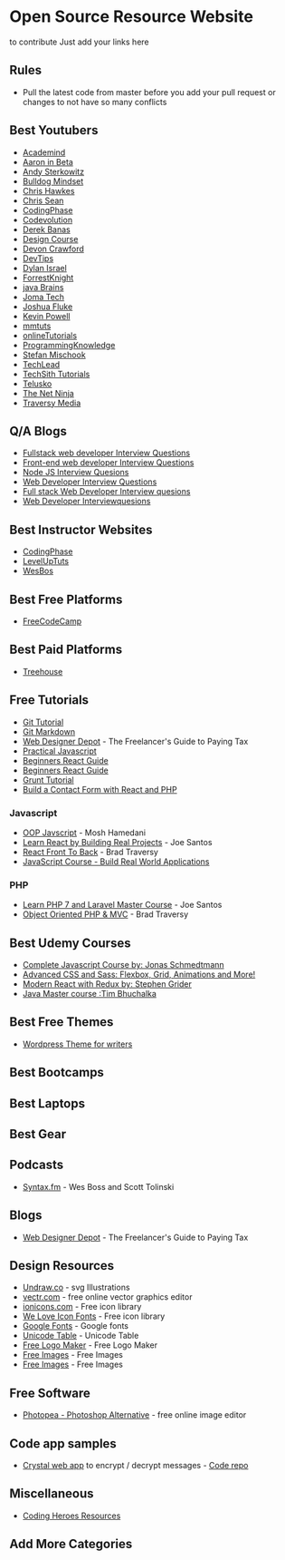 # Open Source Resource Website

to contribute Just add your links here

## Rules

- Pull the latest code from master before you add your pull request or changes to not have so many conflicts

## Best Youtubers
- [Academind](https://www.youtube.com/channel/UCSJbGtTlrDami-tDGPUV9-w)
- [Aaron in Beta](https://www.youtube.com/channel/UCXym52jGe7cb5deJRWM3paw)
- [Andy Sterkowitz](https://www.youtube.com/channel/UCZ9qFEC82qM6Pk-54Q4TVWA)
- [Bulldog Mindset](https://www.youtube.com/channel/UCFxdcuY-S6yjZGq_2cjilHg)
- [Chris Hawkes](https://www.youtube.com/channel/UCfV36TX5AejfAGIbtwTc7Zw)
- [Chris Sean](https://www.youtube.com/channel/UCu1xbgCV5o48h_BYCQD7KJg)
- [CodingPhase](https://www.youtube.com/channel/UC46wWUso9H5KPQcoL9iE3Ug)
- [Codevolution](https://www.youtube.com/channel/UC80PWRj_ZU8Zu0HSMNVwKWw)
- [Derek Banas](https://www.youtube.com/user/derekbanas)
- [Design Course](https://www.youtube.com/channel/UCVyRiMvfUNMA1UPlDPzG5Ow) 
- [Devon Crawford](https://www.youtube.com/channel/UCDrekHmOnkptxq3gUU0IyfA)
- [DevTips](https://www.youtube.com/channel/UCyIe-61Y8C4_o-zZCtO4ETQ)
- [Dylan Israel](https://www.youtube.com/user/pizzapokerguy87)
- [ForrestKnight](https://www.youtube.com/channel/UC2WHjPDvbE6O328n17ZGcfg)
- [java Brains](https://www.youtube.com/user/koushks)
- [Joma Tech](https://www.youtube.com/channel/UCV0qA-eDDICsRR9rPcnG7tw)
- [Joshua Fluke](https://www.youtube.com/channel/UC-91UA-Xy2Cvb98deRXuggA)
- [Kevin Powell](https://www.youtube.com/channel/UCJZv4d5rbIKd4QHMPkcABCw)
- [mmtuts](https://www.youtube.com/channel/UCzyuZJ8zZ-Lhfnz41DG5qLw)
- [onlineTutorials](https://www.youtube.com/channel/UCbwXnUipZsLfUckBPsC7Jog)
- [ProgrammingKnowledge](https://www.youtube.com/user/ProgrammingKnowledge)
- [Stefan Mischook](https://www.youtube.com/user/killerphp) 
- [TechLead](https://www.youtube.com/channel/UC4xKdmAXFh4ACyhpiQ_3qBw)
- [TechSith Tutorials](https://www.youtube.com/channel/UCbGZKLIHpox2l0whz6_RYyg "TechSith Tutorials")
- [Telusko](https://www.youtube.com/channel/UC59K-uG2A5ogwIrHw4bmlEg) 
- [The Net Ninja](https://www.youtube.com/channel/UCW5YeuERMmlnqo4oq8vwUpg)
- [Traversy Media](https://www.youtube.com/user/TechGuyWeb)

## Q/A Blogs
 - [Fullstack web developer Interview Questions](https://github.com/h5bp/Front-end-Developer-Interview-Questions)<br>
 - [Front-end web developer Interview Questions](https://github.com/srikanthreddy376/Interview-Quesions/blob/master/Interview-FAQ.md)
 - [Node JS Interview Quesions](https://medium.com/@vigowebs/frequently-asked-node-js-interview-questions-and-answers-b74fa1f20678)
 - [Web Developer Interview Questions](https://www.codementor.io/blog/web-developer-interview-questions-3ey8yl7epg)
 - [Full stack Web Developer Interview quesions](https://www.techbeamers.com/top-web-developer-interview-questions/)
 - [Web Developer Interviewquesions](https://frontendmasters.com/books/front-end-handbook/2018/practice/interview-q.html)

## Best Instructor Websites
- [CodingPhase](http://codingphase.com/)
- [LevelUpTuts](https://www.leveluptutorials.com/)
- [WesBos](https://wesbos.com/)

## Best Free Platforms

- [FreeCodeCamp](https://freecodecamp.org)

## Best Paid Platforms

- [Treehouse](https://teamtreehouse.com/home)

## Free Tutorials
- [Git Tutorial](https://codeburst.io/a-step-by-step-guide-to-making-your-first-github-contribution-5302260a2940)<br>
- [Git Markdown](https://guides.github.com/features/mastering-markdown/)
- [Web Designer Depot](https://www.webdesignerdepot.com/2018/09/the-freelancers-guide-to-paying-tax/) - The Freelancer's Guide to Paying Tax
- [Practical Javascript](https://watchandcode.com/p/practical-javascript)
- [Beginners React Guide](https://egghead.io/courses/the-beginner-s-guide-to-react)
- [Beginners React Guide](https://egghead.io/courses/the-beginner-s-guide-to-react)
- [Grunt Tutorial](https://24ways.org/2013/grunt-is-not-weird-and-hard/)
- [Build a Contact Form with React and PHP](https://blog.bitsrc.io/how-to-build-a-contact-form-with-react-js-and-php-d5977c17fec0)


### Javascript

- [OOP Javscript](https://www.udemy.com/javascript-object-oriented-programming/) - Mosh Hamedani
- [Learn React by Building Real Projects](https://www.udemy.com/learn-react-by-building-a-real-projects/) - Joe Santos
- [React Front To Back](https://www.udemy.com/react-front-to-back/) - Brad Traversy
- [JavaScript Course - Build Real World Applications](https://www.udemy.com/the-ultimate-javascript-course-build-real-world-apps2018/)

### PHP

- [Learn PHP 7 and Laravel Master Course](https://www.udemy.com/learn-php-7-and-laravel-master-course/) - Joe Santos
- [Object Oriented PHP & MVC](https://www.udemy.com/object-oriented-php-mvc/) - Brad Traversy

## Best Udemy Courses
 - [Complete Javascript Course by: Jonas Schmedtmann](https://www.udemy.com/the-complete-javascript-course/ "Complete Javascript Course")
 - [Advanced CSS and Sass: Flexbox, Grid, Animations and More!](https://www.udemy.com/advanced-css-and-sass)
 - [Modern React with Redux by: Stephen Grider](https://www.udemy.com/react-redux/ "React/Redux Course")
 - [Java Master course :Tim Bhuchalka](https://www.udemy.com/java-the-complete-java-developer-course/)
 
## Best Free Themes
- [Wordpress Theme for writers](https://github.com/malithmcr/crafty)

## Best Bootcamps

## Best Laptops

## Best Gear

## Podcasts

- [Syntax.fm](https://syntax.fm/) - Wes Boss and Scott Tolinski

## Blogs
- [Web Designer Depot](https://www.webdesignerdepot.com/2018/09/the-freelancers-guide-to-paying-tax/) - The Freelancer's Guide to Paying Tax


## Design Resources

- [Undraw.co](https://undraw.co/) - svg Illustrations
- [vectr.com](https://vectr.com) - free online vector graphics editor
- [ionicons.com](https://ionicons.com) - Free icon library
- [We Love Icon Fonts](https://weloveiconfonts.com) - Free icon library
- [Google Fonts](https://fonts.google.com/) - Google fonts
- [Unicode Table](https://unicode-table.com/en/#control-character) - Unicode Table
- [Free Logo Maker](https://logomakr.com/) - Free Logo Maker
- [Free Images](https://pixabay.com/) - Free Images
- [Free Images](https://unsplash.com/) - Free Images

## Free Software
- [Photopea - Photoshop Alternative](https://www.photopea.com/) - free online image editor

## Code app samples
 - [Crystal web app](https://dataencrypt.me) to encrypt / decrypt messages - [Code repo](https://bitbucket.org/mischicanadas/dataencrypt)

## Miscellaneous

- [Coding Heroes Resources](http://codingheroes.io/resources/)

## Add More Categories
